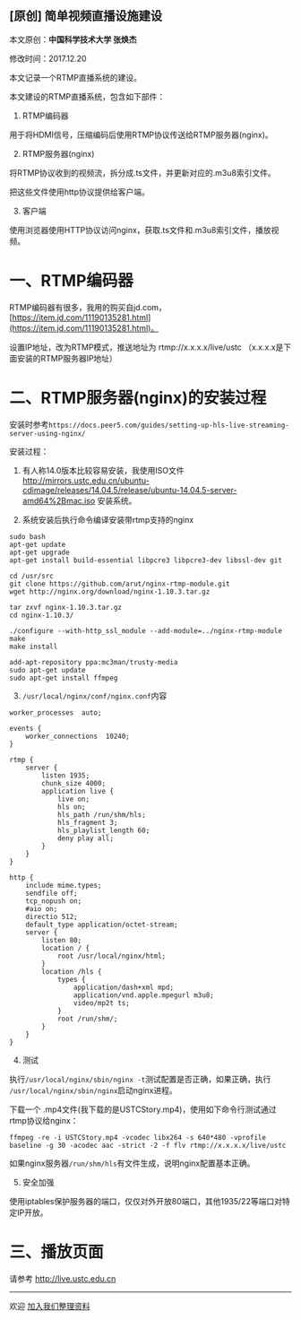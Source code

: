 ## [原创] 简单视频直播设施建设

本文原创：**中国科学技术大学 张焕杰**

修改时间：2017.12.20

本文记录一个RTMP直播系统的建设。

本文建设的RTMP直播系统，包含如下部件：

1. RTMP编码器

用于将HDMI信号，压缩编码后使用RTMP协议传送给RTMP服务器(nginx)。

2. RTMP服务器(nginx)

将RTMP协议收到的视频流，拆分成.ts文件，并更新对应的.m3u8索引文件。

把这些文件使用http协议提供给客户端。

3. 客户端

使用浏览器使用HTTP协议访问nginx，获取.ts文件和.m3u8索引文件，播放视频。

 
# 一、RTMP编码器

RTMP编码器有很多，我用的购买自jd.com，[https://item.jd.com/11190135281.html](https://item.jd.com/11190135281.html)。

设置IP地址，改为RTMP模式，推送地址为  rtmp://x.x.x.x/live/ustc   （x.x.x.x是下面安装的RTMP服务器IP地址）

# 二、RTMP服务器(nginx)的安装过程

安装时参考`https://docs.peer5.com/guides/setting-up-hls-live-streaming-server-using-nginx/`

安装过程：

1. 有人称14.0版本比较容易安装，我使用ISO文件 http://mirrors.ustc.edu.cn/ubuntu-cdimage/releases/14.04.5/release/ubuntu-14.04.5-server-amd64%2Bmac.iso 安装系统。

2. 系统安装后执行命令编译安装带rtmp支持的nginx

```
sudo bash
apt-get update
apt-get upgrade
apt-get install build-essential libpcre3 libpcre3-dev libssl-dev git

cd /usr/src
git clone https://github.com/arut/nginx-rtmp-module.git
wget http://nginx.org/download/nginx-1.10.3.tar.gz

tar zxvf nginx-1.10.3.tar.gz
cd nginx-1.10.3/

./configure --with-http_ssl_module --add-module=../nginx-rtmp-module
make
make install

add-apt-repository ppa:mc3man/trusty-media
sudo apt-get update
sudo apt-get install ffmpeg
```

3. `/usr/local/nginx/conf/nginx.conf`内容

```
worker_processes  auto;

events {
    worker_connections  10240;
}

rtmp {
    server {
        listen 1935;
        chunk_size 4000;
        application live {
            live on;
            hls on;
            hls_path /run/shm/hls;
            hls_fragment 3;
            hls_playlist_length 60;
            deny play all;
        }
    }
}

http {
    include mime.types;
    sendfile off;
    tcp_nopush on;
    #aio on;
    directio 512;
    default_type application/octet-stream;
    server {
        listen 80;
        location / {
            root /usr/local/nginx/html;
        }
        location /hls {
            types {
                application/dash+xml mpd;
                application/vnd.apple.mpegurl m3u8;
                video/mp2t ts;
            }
            root /run/shm/;
        }
    }
}
```

4. 测试

执行`/usr/local/nginx/sbin/nginx -t`测试配置是否正确，如果正确，执行
`/usr/local/nginx/sbin/nginx`启动nginx进程。

下载一个 .mp4文件(我下载的是USTCStory.mp4)，使用如下命令行测试通过rtmp协议给nginx：
```
ffmpeg -re -i USTCStory.mp4 -vcodec libx264 -s 640*480 -vprofile baseline -g 30 -acodec aac -strict -2 -f flv rtmp://x.x.x.x/live/ustc
```
如果nginx服务器`/run/shm/hls`有文件生成，说明nginx配置基本正确。

5. 安全加强

使用iptables保护服务器的端口，仅仅对外开放80端口，其他1935/22等端口对特定IP开放。

# 三、播放页面

请参考 http://live.ustc.edu.cn 


***
欢迎 [加入我们整理资料](https://github.com/bg6cq/ITTS)
